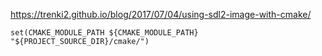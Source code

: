 
https://trenki2.github.io/blog/2017/07/04/using-sdl2-image-with-cmake/

```
set(CMAKE_MODULE_PATH ${CMAKE_MODULE_PATH} "${PROJECT_SOURCE_DIR}/cmake/")

```